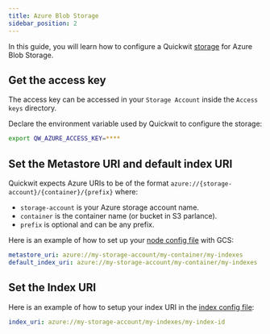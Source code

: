 ```yaml
---
title: Azure Blob Storage
sidebar_position: 2
---
```


In this guide, you will learn how to configure a Quickwit [storage](/docs/reference/storage-uri) for Azure Blob Storage.

## Get the access key

The access key can be accessed in your `Storage Account` inside the `Access keys` directory. 

Declare the environment variable used by Quickwit to configure the storage:
```bash
export QW_AZURE_ACCESS_KEY=****
```

## Set the Metastore URI and default index URI

Quickwit expects Azure URIs to be of the format `azure://{storage-account}/{container}/{prefix}` where:
- `storage-account` is your Azure storage account name. 
- `container` is the container name (or bucket in S3 parlance).
- `prefix` is optional and can be any prefix.

Here is an example of how to set up your [node config file](/docs/configuration/node-config) with GCS:

```yaml
metastore_uri: azure://my-storage-account/my-container/my-indexes
default_index_uri: azure://my-storage-account/my-container/my-indexes
```

## Set the Index URI

Here is an example of how to setup your index URI in the [index config file](/docs/configuration/index-config):
```yaml
index_uri: azure://my-storage-account/my-indexes/my-index-id
```
